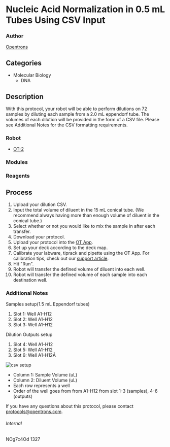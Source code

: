 # Nucleic Acid Normalization in 0.5 mL Tubes Using CSV Input

### Author
[Opentrons](http://www.opentrons.com/)

## Categories
* Molecular Biology
    * DNA

## Description
With this protocol, your robot will be able to perform dilutions on 72 samples by diluting each sample from a 2.0 mL eppendorf tube. The volumes of each dilution will be provided in the form of a CSV file. Please see Additional Notes for the CSV formatting requirements.

### Robot
* [OT-2](https://opentrons.com/ot-2)

### Modules

### Reagents

## Process
1. Upload your dilution CSV.
2. Input the total volume of diluent in the 15 mL conical tube. (We recommend always having more than enough volume of diluent in the conical tube.)
3. Select whether or not you would like to mix the sample in after each transfer.
4. Download your protocol.
5. Upload your protocol into the [OT App](https://opentrons.com/ot-app).
6. Set up your deck according to the deck map.
7. Calibrate your labware, tiprack and pipette using the OT App. For calibration tips, check out our [support article](https://support.opentrons.com/ot-2/getting-started-software-setup/deck-calibration).
8. Hit "Run".
9. Robot will transfer the defined volume of diluent into each well.
10. Robot will transfer the defined volume of each sample into each destination well.

### Additional Notes
Samples setup(1.5 mL Eppendorf tubes)
1. Slot 1: Well A1-H12
2. Slot 2: Well A1-H12
3. Slot 3: Well A1-H12

Dilution Outputs setup
1. Slot 4: Well A1-H12
2. Slot 5: Well A1-H12
3. Slot 6: Well A1-H12Â

![csv setup](https://s3.amazonaws.com/opentrons-protocol-library-website/custom-README-images/1327-van-andel-research-institute/csv_layout.png)  
* Column 1: Sample Volume (uL)
* Column 2: Diluent Volume (uL)
* Each row represents a well
* Order of the well goes from from A1-H12 from slot 1-3 (samples), 4-6 (outputs)

If you have any questions about this protocol, please contact protocols@opentrons.com.

###### Internal
NOg7c4Od
1327
